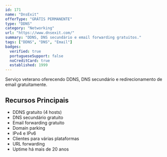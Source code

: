 ```yaml
---
id: 171
name: "DnsExit"
offerType: "GRÁTIS PERMANENTE"
type: "DDNS"
category: "Networking"
url: "https://www.dnsexit.com/"
summary: "DDNS, DNS secundário e email forwarding gratuitos."
tags: ["DDNS", "DNS", "Email"]
badges:
  verified: true
  portugueseSupport: false
  noCreditCard: true
  established: 1999
---
```


Serviço veterano oferecendo DDNS, DNS secundário e redirecionamento de email gratuitamente.

## Recursos Principais

- DDNS gratuito (4 hosts)
- DNS secundário gratuito
- Email forwarding gratuito
- Domain parking
- IPv4 e IPv6
- Clientes para várias plataformas
- URL forwarding
- Uptime há mais de 20 anos
